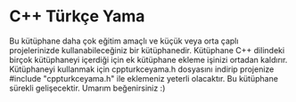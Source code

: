 # C++ Türkçe Yama
Bu kütüphane daha çok eğitim amaçlı ve küçük veya orta çaplı projelerinizde kullanabileceğiniz bir kütüphanedir. Kütüphane C++ dilindeki birçok kütüphaneyi içerdiği için ek kütüphane ekleme işinizi ortadan kaldırır. Kütüphaneyi kullanmak için cppturkceyama.h dosyasını indirip projenize #include "cppturkceyama.h" ile eklemeniz yeterli olacaktır. Bu kütüphane sürekli gelişecektir. Umarım beğenirsiniz :)
